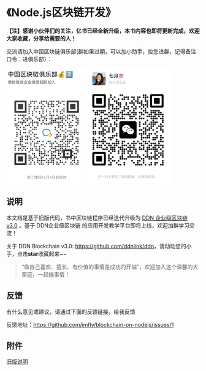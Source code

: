 《Node.js区块链开发》
===================

**【注】感谢小伙伴们的关注，亿书已经全新升级，本书内容也即将更新完成，欢迎大家收藏，分享给需要的人！**

交流请加入中国区块链俱乐部(群如果过期，可以加小助手，拉您进群，记得备注口令：进俱乐部）：

<div>
<img src="./styles/images/third/club.png" alt="中国区块链俱乐部" height="300px">
<img src="./styles/images/third/helper.png" alt="小助手" height="300px">
</div>

## 说明

本文档是基于旧版代码，书中区块链程序已经迭代升级为 [DDN 企业级区块链 v3.0](https://github.com/ddnlink/ddn) 。基于 DDN企业级区块链 的应用开发教学平台即将上线，欢迎加群学习交流！

关于 DDN Blockchain v3.0: <https://github.com/ddnlink/ddn>，请动动您的小手，点击**star**收藏起来~~


> “做自己喜欢、擅长、有价值的事情是成功的开端”，欢迎加入这个温馨的大家庭，一起搞事情！

## 反馈

有什么意见或建议，请通过下面的反馈链接，给我反馈

反馈地址：<https://github.com/imfly/blockchain-on-nodejs/issues/1>


## 附件

[旧版说明](./README-zh-CN.md)
